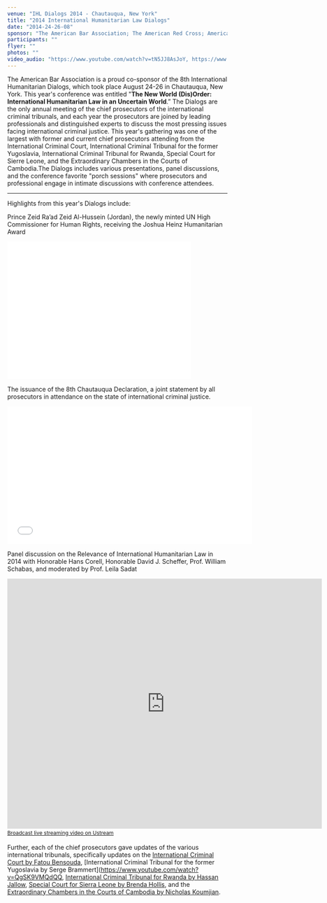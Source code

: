 ```yaml
---
venue: "IHL Dialogs 2014 - Chautauqua, New York"
title: "2014 International Humanitarian Law Dialogs"
date: "2014-24-26-08"
sponsor: "The American Bar Association; The American Red Cross; American Society of International Law; Case Western Reserve University School of Law; The Chautauqua Institution; Impunity Watch; intlawgrrl;International Bar Association; NYU Center for Global Affairs; The Planethood Foundation; The Robert H. Jackson Center; Syracuse University College of Law; Whitney R. Harris World Law Institute at Washington University School of Law; in association with the United States Holocaust Memorial Museum"
participants: ""
flyer: ""
photos: ""
video_audio: "https://www.youtube.com/watch?v=tN5JJ8AsJoY, https://www.youtube.com/watch?v=OLxs2SIie2w&feature=relmfu, http://www.youtube.com/watch?v=5Qj1Hr04NN4&feature=relmfu"
---
```


The American Bar Association is a proud co-sponsor of the 8th International Humanitarian Dialogs, which took place August 24-26 in Chautauqua, New York. This year's conference was entitled "**The New World (Dis)Order: International Humanitarian Law in an Uncertain World**.”
The Dialogs are the only annual meeting of the chief prosecutors of the international criminal tribunals, and each year the prosecutors are joined by leading professionals and distinguished experts to discuss the most pressing issues facing international criminal justice. This year's gathering was one of the largest with
former and current chief prosecutors attending from the International Criminal Court, International Criminal Tribunal for the former Yugoslavia, International Criminal Tribunal for Rwanda, Special Court for Sierre Leone, and the Extraordinary Chambers in the Courts of Cambodia.The Dialogs includes various presentations, panel discussions,
and the conference favorite "porch sessions" where prosecutors and professional engage in intimate discussions with conference attendees.

---

Highlights from this year's Dialogs include:

Prince Zeid Ra’ad Zeid Al-Hussein (Jordan), the newly minted UN High Commissioner for Human Rights, receiving the Joshua Heinz Humanitarian Award

<iframe width="420" height="315" src="//www.youtube.com/embed/ROjfkF1mCyQ" frameborder="0" allowfullscreen></iframe>

The issuance of the 8th Chautauqua Declaration, a joint statement by all prosecutors in attendance on the state of international criminal justice. 

<iframe width="560" height="315" src="//www.youtube.com/embed/7NAqqJ379tM" frameborder="0" allowfullscreen></iframe>

Panel discussion on the Relevance of International Humanitarian Law in 2014 with Honorable Hans Corell, Honorable David J. Scheffer, Prof. William Schabas, and moderated by Prof. Leila Sadat

<iframe width="720" height="572" src="http://www.ustream.tv/embed/recorded/51848590?v=3&amp;wmode=direct" scrolling="no" frameborder="0" style="border: 0px none transparent;">    </iframe><br /><a href="http://www.ustream.tv" style="font-size: 12px; line-height: 20px; font-weight: normal; text-align: left;" target="_blank">Broadcast live streaming video on Ustream</a>

Further, each of the chief prosecutors gave updates of the various international tribunals, specifically updates on the [International Criminal Court by Fatou Bensouda](https://www.youtube.com/watch?v=FDH2dNJ7t3c), [International Criminal Tribunal for the former Yugoslavia by Serge Brammert](https://www.youtube.com/watch?v=QgSK9VMQdQQ, [International Criminal Tribunal for Rwanda by Hassan Jallow](https://www.youtube.com/watch?v=ee5wZ3wC2oU),
[Special Court for Sierra Leone by Brenda Hollis](https://www.youtube.com/watch?v=XNTiWx77Gro), and the [Extraordinary Chambers in the Courts of Cambodia by Nicholas Koumjian](https://www.youtube.com/watch?v=1nMJWNsMy3s).

